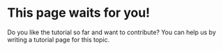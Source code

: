 # This page waits for you!
Do you like the tutorial so far and want to contribute? You can help us by writing a tutorial page for this topic. 
